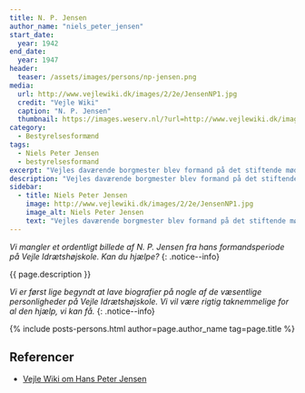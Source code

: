 ```yaml
---
title: N. P. Jensen
author_name: "niels_peter_jensen"
start_date:
  year: 1942
end_date:
  year: 1947
header:
  teaser: /assets/images/persons/np-jensen.png
media:
  url: http://www.vejlewiki.dk/images/2/2e/JensenNP1.jpg
  credit: "Vejle Wiki"
  caption: "N. P. Jensen"
  thumbnail: https://images.weserv.nl/?url=http://www.vejlewiki.dk/images/2/2e/JensenNP1.jpg&w=100
category:
  - Bestyrelsesformænd
tags:
  - Niels Peter Jensen
  - bestyrelsesformand
excerpt: "Vejles daværende borgmester blev formand på det stiftende møde for Den Jyske Idrætshøjskole i 1942 og var formand indtil 1947."
description: "Vejles daværende borgmester blev formand på det stiftende møde for Den Jyske Idrætshøjskole."
sidebar:
  - title: Niels Peter Jensen
    image: http://www.vejlewiki.dk/images/2/2e/JensenNP1.jpg
    image_alt: Niels Peter Jensen
    text: "Vejles daværende borgmester blev formand på det stiftende møde for Den Jyske Idrætshøjskole i 1942 og var formand indtil 1947."
---
```


_Vi mangler et ordentligt billede af N. P. Jensen fra hans formandsperiode på Vejle Idrætshøjskole. Kan du hjælpe?_
{: .notice--info}

{{ page.description }}

_Vi er først lige begyndt at lave biografier på nogle af de væsentlige personligheder på Vejle Idrætshøjskole. Vi vil være rigtig taknemmelige for al den hjælp, vi kan få._
{: .notice--info}

{% include posts-persons.html author=page.author_name tag=page.title %}

## Referencer

- [Vejle Wiki om Hans Peter Jensen](http://www.vejlewiki.dk/index.php?title=Niels_Peter_Jensen)
